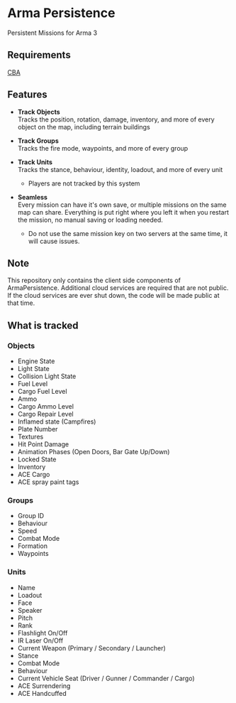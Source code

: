 # Arma Persistence

Persistent Missions for Arma 3

## Requirements

[CBA](https://github.com/CBATeam/CBA_A3/releases/latest)

## Features

- **Track Objects**  
    Tracks the position, rotation, damage, inventory, and more of every object on the map, including terrain buildings

- **Track Groups**  
    Tracks the fire mode, waypoints, and more of every group

- **Track Units**  
    Tracks the stance, behaviour, identity, loadout, and more of every unit
    * Players are not tracked by this system

- **Seamless**  
    Every mission can have it's own save, or multiple missions on the same map can share. Everything is put right where you left it when you restart the mission, no manual saving or loading needed.
    * Do not use the same mission key on two servers at the same time, it will cause issues.

## Note

This repository only contains the client side components of ArmaPersistence. Additional cloud services are required that are not public. If the cloud services are ever shut down, the code will be made public at that time.

## What is tracked

### Objects
- Engine State
- Light State
- Collision Light State
- Fuel Level
- Cargo Fuel Level
- Ammo
- Cargo Ammo Level
- Cargo Repair Level
- Inflamed state (Campfires)
- Plate Number
- Textures
- Hit Point Damage
- Animation Phases (Open Doors, Bar Gate Up/Down)
- Locked State
- Inventory
- ACE Cargo
- ACE spray paint tags

### Groups
- Group ID
- Behaviour
- Speed
- Combat Mode
- Formation
- Waypoints

### Units
- Name
- Loadout
- Face
- Speaker
- Pitch
- Rank
- Flashlight On/Off
- IR Laser On/Off
- Current Weapon (Primary / Secondary / Launcher)
- Stance
- Combat Mode
- Behaviour
- Current Vehicle Seat (Driver / Gunner / Commander / Cargo)
- ACE Surrendering
- ACE Handcuffed
